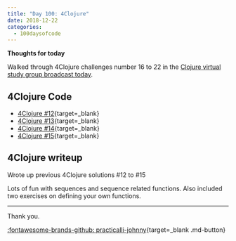 ```yaml
---
title: "Day 100: 4Clojure"
date: 2018-12-22
categories:
  - 100daysofcode
---
```


**Thoughts for today**
   
Walked through 4Clojure challenges number 16 to 22 in the [Clojure virtual study group broadcast today](https://youtu.be/8u8y73zh0w0).

<!-- more -->

## 4Clojure Code

- [4Clojure #12](https://github.com/jr0cket/four-clojure/commit/a4f7ca69f24ad1cb231c95d20c26136c06ce27dc){target=_blank}
- [4Clojure #13](https://github.com/jr0cket/four-clojure/commit/56c87fdca748adb7464df33a387be6591ef76cf1){target=_blank}
- [4Clojure #14](https://github.com/jr0cket/four-clojure/commit/53d671dc6453a66d2d7119547a1a969389e09cc7){target=_blank}
- [4Clojure #15](https://github.com/jr0cket/four-clojure/commit/6a612beaf26a050eb56f6fbcaa0e1be16c2ed0c1){target=_blank}

## 4Clojure writeup

Wrote up previous 4Clojure solutions #12 to #15

Lots of fun with sequences and sequence related functions.  Also included two exercises on defining your own functions.

---
Thank you.

[:fontawesome-brands-github: practicalli-johnny](https://github.com/practicalli-johnny){target=_blank .md-button}

